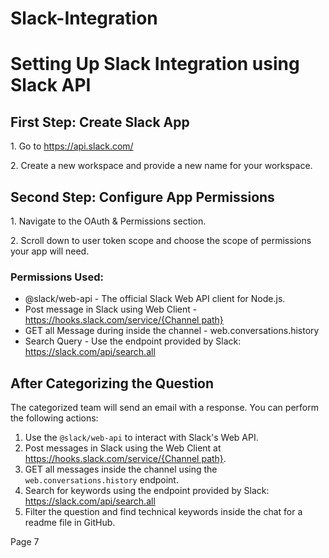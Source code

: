 # Slack-Integration
<!DOCTYPE html>
<html lang="en">
<head>
    <meta charset="UTF-8">
    <meta name="viewport" content="width=device-width, initial-scale=1.0">
    <title>Slack Integration with Slack API</title>
</head>
<body>
    <h1>Setting Up Slack Integration using Slack API</h1>
    <h2>First Step: Create Slack App</h2>
    <p>1. Go to <a href="https://api.slack.com/" target="_blank">https://api.slack.com/</a></p>
    <p>2. Create a new workspace and provide a new name for your workspace.</p>
    <h2>Second Step: Configure App Permissions</h2>
    <p>1. Navigate to the OAuth & Permissions section.</p>
    <p>2. Scroll down to user token scope and choose the scope of permissions your app will need.</p>
    <h3>Permissions Used:</h3>
    <ul>
        <li>@slack/web-api - The official Slack Web API client for Node.js.</li>
        <li>Post message in Slack using Web Client - <a href="https://hooks.slack.com/service/{Channel path}" target="_blank">https://hooks.slack.com/service/{Channel path}</a></li>
        <li>GET all Message during inside the channel - web.conversations.history</li>
        <li>Search Query - Use the endpoint provided by Slack: <a href="https://slack.com/api/search.all" target="_blank">https://slack.com/api/search.all</a></li>
    </ul>
    <h2>After Categorizing the Question</h2>
    <p>The categorized team will send an email with a response. You can perform the following actions:</p>
    <ol>
        <li>Use the <code>@slack/web-api</code> to interact with Slack's Web API.</li>
        <li>Post messages in Slack using the Web Client at <a href="https://hooks.slack.com/service/{Channel path}" target="_blank">https://hooks.slack.com/service/{Channel path}</a>.</li>
        <li>GET all messages inside the channel using the <code>web.conversations.history</code> endpoint.</li>
        <li>Search for keywords using the endpoint provided by Slack: <a href="https://slack.com/api/search.all" target="_blank">https://slack.com/api/search.all</a></li>
        <li>Filter the question and find technical keywords inside the chat for a readme file in GitHub.</li>
    </ol>
    <p>Page 7</p>

</body>
</html>
